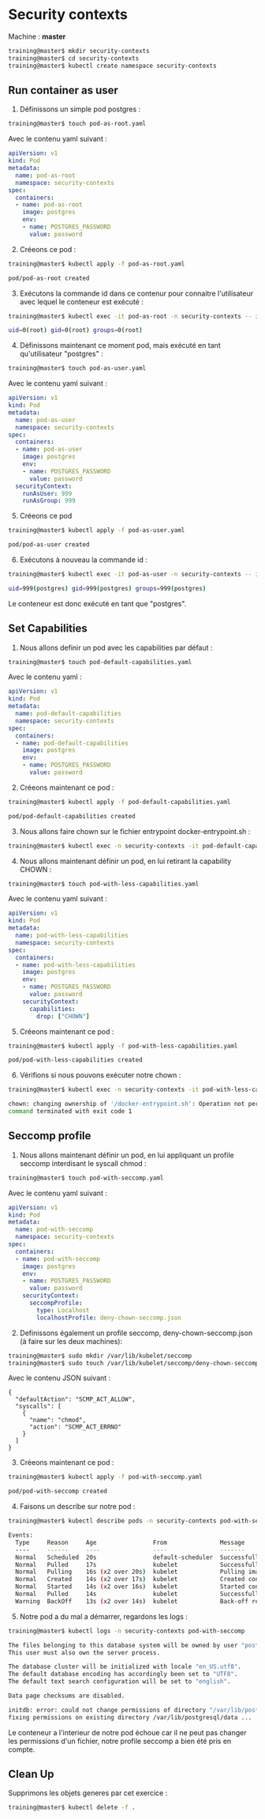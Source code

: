 # Security contexts

Machine : **master**

```bash
training@master$ mkdir security-contexts
training@master$ cd security-contexts
training@master$ kubectl create namespace security-contexts
```

## Run container as user

1. Définissons un simple pod postgres :

```bash
training@master$ touch pod-as-root.yaml
```

Avec le contenu yaml suivant :

```yaml
apiVersion: v1
kind: Pod
metadata:
  name: pod-as-root
  namespace: security-contexts
spec:
  containers:
  - name: pod-as-root
    image: postgres
    env:
    - name: POSTGRES_PASSWORD
      value: password
```

2. Créeons ce pod :

```bash
training@master$ kubectl apply -f pod-as-root.yaml

pod/pod-as-root created
```

3. Exécutons la commande id dans ce contenur pour connaitre l'utilisateur avec lequel le conteneur est exécuté :

```bash
training@master$ kubectl exec -it pod-as-root -n security-contexts -- id

uid=0(root) gid=0(root) groups=0(root)
```

4. Définissons maintenant ce moment pod, mais exécuté en tant qu'utilisateur "postgres" :

```bash
training@master$ touch pod-as-user.yaml
```

Avec le contenu yaml suivant :

```yaml
apiVersion: v1
kind: Pod
metadata:
  name: pod-as-user
  namespace: security-contexts
spec:
  containers:
  - name: pod-as-user
    image: postgres
    env:
    - name: POSTGRES_PASSWORD
      value: password
  securityContext:
    runAsUser: 999
    runAsGroup: 999
```

5. Créeons ce pod

```bash
training@master$ kubectl apply -f pod-as-user.yaml

pod/pod-as-user created
```

6. Exécutons à nouveau la commande id :

```bash
training@master$ kubectl exec -it pod-as-user -n security-contexts -- id

uid=999(postgres) gid=999(postgres) groups=999(postgres)
```

Le conteneur est donc exécuté en tant que "postgres".

## Set Capabilities

1. Nous allons definir un pod avec les capabilities par défaut :

```bash
training@master$ touch pod-default-capabilities.yaml
```

Avec le contenu yaml :

```yaml
apiVersion: v1
kind: Pod
metadata:
  name: pod-default-capabilities
  namespace: security-contexts
spec:
  containers:
  - name: pod-default-capabilities
    image: postgres
    env:
    - name: POSTGRES_PASSWORD
      value: password
```

2. Créeons maintenant ce pod :

```bash
training@master$ kubectl apply -f pod-default-capabilities.yaml

pod/pod-default-capabilities created
```

3. Nous allons faire chown sur le fichier entrypoint docker-entrypoint.sh :

```bash
training@master$ kubectl exec -n security-contexts -it pod-default-capabilities -- chown postgres:postgres /docker-entrypoint.sh
```

4. Nous allons maintenant définir un pod, en lui retirant la capability CHOWN :

```bash
training@master$ touch pod-with-less-capabilities.yaml
```

Avec le contenu yaml suivant :

```yaml
apiVersion: v1
kind: Pod
metadata:
  name: pod-with-less-capabilities
  namespace: security-contexts
spec:
  containers:
  - name: pod-with-less-capabilities
    image: postgres
    env:
    - name: POSTGRES_PASSWORD
      value: password
    securityContext:
      capabilities:
        drop: ["CHOWN"]
```

5. Créeons maintenant ce pod :

```bash
training@master$ kubectl apply -f pod-with-less-capabilities.yaml

pod/pod-with-less-capabilities created
```

6. Vérifions si nous pouvons exécuter notre chown :

```bash
training@master$ kubectl exec -n security-contexts -it pod-with-less-capabilities -- chown postgres:postgres /docker-entrypoint.sh

chown: changing ownership of '/docker-entrypoint.sh': Operation not permitted
command terminated with exit code 1
```

## Seccomp profile

1. Nous allons maintenant définir un pod, en lui appliquant un profile seccomp interdisant le syscall chmod :

```bash
training@master$ touch pod-with-seccomp.yaml
```

Avec le contenu yaml suivant :

```yaml
apiVersion: v1
kind: Pod
metadata:
  name: pod-with-seccomp
  namespace: security-contexts
spec:
  containers:
  - name: pod-with-seccomp
    image: postgres
    env:
    - name: POSTGRES_PASSWORD
      value: password
    securityContext:
      seccompProfile:
        type: Localhost
        localhostProfile: deny-chown-seccomp.json
```

2. Definissons également un profile seccomp, deny-chown-seccomp.json (à faire sur les deux machines):

```bash
training@master$ sudo mkdir /var/lib/kubelet/seccomp
training@master$ sudo touch /var/lib/kubelet/seccomp/deny-chown-seccomp.json
```

Avec le contenu JSON suivant :

```
{
  "defaultAction": "SCMP_ACT_ALLOW",
  "syscalls": [
    {
      "name": "chmod",
      "action": "SCMP_ACT_ERRNO"
    }
  ]
}
```

3. Créeons maintenant ce pod :

```bash
training@master$ kubectl apply -f pod-with-seccomp.yaml

pod/pod-with-seccomp created
```

4. Faisons un describe sur notre pod :

```bash
training@master$ kubectl describe pods -n security-contexts pod-with-seccomp

Events:
  Type     Reason     Age                From               Message
  ----     ------     ----               ----               -------
  Normal   Scheduled  20s                default-scheduler  Successfully assigned security-contexts/pod-with-seccomp to worker
  Normal   Pulled     17s                kubelet            Successfully pulled image "postgres" in 2.941565485s
  Normal   Pulling    16s (x2 over 20s)  kubelet            Pulling image "postgres"
  Normal   Created    14s (x2 over 17s)  kubelet            Created container pod-with-seccomp
  Normal   Started    14s (x2 over 16s)  kubelet            Started container pod-with-seccomp
  Normal   Pulled     14s                kubelet            Successfully pulled image "postgres" in 1.601043628s
  Warning  BackOff    13s (x2 over 14s)  kubelet            Back-off restarting failed container
```

5. Notre pod a du mal a démarrer, regardons les logs :

```bash
training@master$ kubectl logs -n security-contexts pod-with-seccomp

The files belonging to this database system will be owned by user "postgres".
This user must also own the server process.

The database cluster will be initialized with locale "en_US.utf8".
The default database encoding has accordingly been set to "UTF8".
The default text search configuration will be set to "english".

Data page checksums are disabled.

initdb: error: could not change permissions of directory "/var/lib/postgresql/data": Operation not permitted
fixing permissions on existing directory /var/lib/postgresql/data ...
```

Le conteneur a l'interieur de notre pod échoue car il ne peut pas changer les permissions d'un fichier, notre profile seccomp a bien été pris en compte.

## Clean Up

Supprimons les objets generes par cet exercice :

```bash
training@master$ kubectl delete -f .
```
